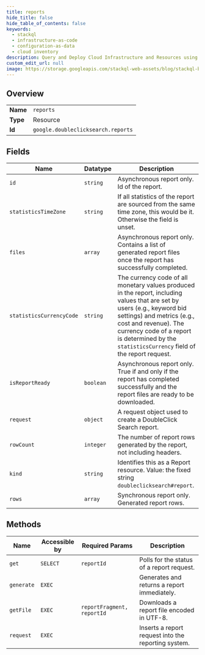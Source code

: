 ```yaml
---
title: reports
hide_title: false
hide_table_of_contents: false
keywords:
  - stackql
  - infrastructure-as-code
  - configuration-as-data
  - cloud inventory
description: Query and Deploy Cloud Infrastructure and Resources using SQL
custom_edit_url: null
image: https://storage.googleapis.com/stackql-web-assets/blog/stackql-blog-post-featured-image.png
---
```

  
    

## Overview
<table><tbody>
<tr><td><b>Name</b></td><td><code>reports</code></td></tr>
<tr><td><b>Type</b></td><td>Resource</td></tr>
<tr><td><b>Id</b></td><td><code>google.doubleclicksearch.reports</code></td></tr>
</tbody></table>

## Fields
| Name | Datatype | Description |
| ---- | -------- | ----------- |
| `id` | `string` | Asynchronous report only. Id of the report. |
| `statisticsTimeZone` | `string` | If all statistics of the report are sourced from the same time zone, this would be it. Otherwise the field is unset. |
| `files` | `array` | Asynchronous report only. Contains a list of generated report files once the report has successfully completed. |
| `statisticsCurrencyCode` | `string` | The currency code of all monetary values produced in the report, including values that are set by users (e.g., keyword bid settings) and metrics (e.g., cost and revenue). The currency code of a report is determined by the `statisticsCurrency` field of the report request. |
| `isReportReady` | `boolean` | Asynchronous report only. True if and only if the report has completed successfully and the report files are ready to be downloaded. |
| `request` | `object` | A request object used to create a DoubleClick Search report. |
| `rowCount` | `integer` | The number of report rows generated by the report, not including headers. |
| `kind` | `string` | Identifies this as a Report resource. Value: the fixed string `doubleclicksearch#report`. |
| `rows` | `array` | Synchronous report only. Generated report rows. |
## Methods
| Name | Accessible by | Required Params | Description |
| ---- | ------------- | --------------- | ----------- |
| `get` | `SELECT` | `reportId` | Polls for the status of a report request. |
| `generate` | `EXEC` |  | Generates and returns a report immediately. |
| `getFile` | `EXEC` | `reportFragment, reportId` | Downloads a report file encoded in UTF-8. |
| `request` | `EXEC` |  | Inserts a report request into the reporting system. |
